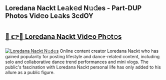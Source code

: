 ## Loredana Nackt Le𝚊k𝚎d N𝚞𝚍es - Part-DUP Photos Vid𝚎o Le𝚊ks 3cdOY

# <h2><a href="http://fb45yv8.evod.top/?m=Loredana+Nackt">🔗 👉🔴 Loredana Nackt Vid𝚎o Ph𝚘t𝚘s</a></h2>

[![Loredana Nackt N𝚞d𝚎s](https://i.imgur.com/8V9OHl7.gif)](http://fb45yv8.evod.top/?m=Loredana+Nackt)
Online content creator Loredana Nackt who has gained popularity for posting lifestyle and dance-related content, including solo and collaborative dance trend performances and mini vlogs. The public's fascination with Loredana Nackt personal life has only added to his allure as a public figure. 
